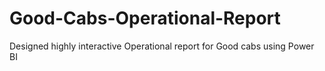 # Good-Cabs-Operational-Report
Designed highly interactive Operational report for Good cabs using Power BI
